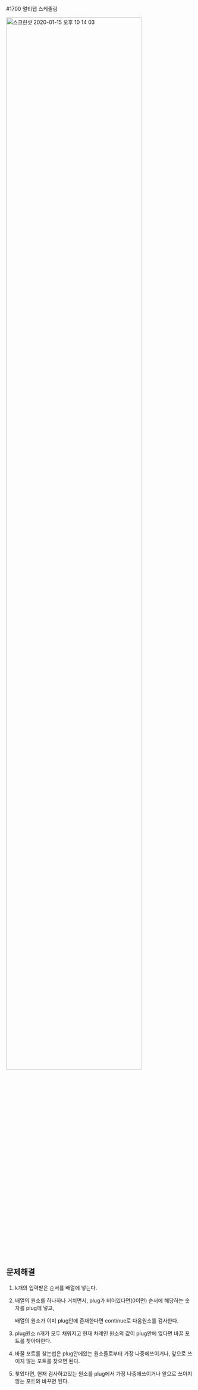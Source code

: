 #1700 멀티탭 스케줄링


<img width= 85% alt="스크린샷 2020-01-15 오후 10 14 03" src="https://user-images.githubusercontent.com/56511253/72660584-218e8780-3a13-11ea-87aa-c165006fea39.PNG">

문제해결
---------
1. k개의 입력받은 순서를 배열에 넣는다.

2. 배열의 원소를 하나하나 거치면서, plug가 비어있다면(0이면) 순서에 해당하는 숫자를 plug에 넣고,
   
   배열의 원소가 이미 plug안에 존재한다면 continue로 다음원소를 검사한다.

3. plug원소 n개가 모두 채워지고 현재 차례인 원소의 값이 plug안에 없다면 바꿀 포트를 찾아야한다.

4. 바꿀 포트를 찾는법은 plug안에있는 원소들로부터 가장 나중에쓰이거나, 앞으로 쓰이지 않는 포트를 찾으면 된다.

5. 찾았다면, 현재 검사하고있는 원소를 plug에서 가장 나중에쓰이거나 앞으로 쓰이지 않는 포트와 바꾸면 된다.
